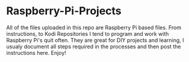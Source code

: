 # Raspberry-Pi-Projects

All of the files uploaded in this repo are Raspberry Pi based files. From instructions, to Kodi Repositories I tend to program and work with Raspberry Pi's quit often. They are great for DIY projects and learning, I usualy document all steps required in the processes and then post the instructions here. Enjoy!

